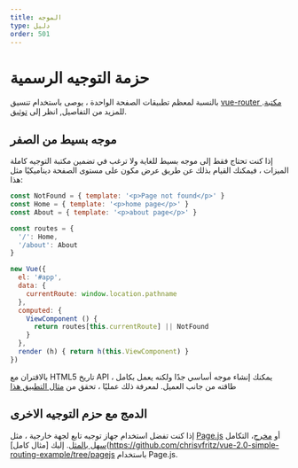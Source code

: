 ```yaml
---
title: الموجه
type: دليل
order: 501
---
```


# حزمة التوجيه الرسمية

  بالنسبة لمعظم تطبيقات الصفحة الواحدة ، يوصى باستخدام تنسيق [vue-router مكتبة](https://github.com/vuejs/vue-router). للمزيد من التفاصيل, انظر إلى [توثيق](https://router.vuejs.org/).

## موجه بسيط من الصفر

إذا كنت تحتاج فقط إلى موجه بسيط للغاية ولا ترغب في تضمين مكتبة التوجيه كاملة الميزات ، فيمكنك القيام بذلك عن طريق عرض مكون على مستوى الصفحة ديناميكيًا مثل هذا:

``` js
const NotFound = { template: '<p>Page not found</p>' }
const Home = { template: '<p>home page</p>' }
const About = { template: '<p>about page</p>' }

const routes = {
  '/': Home,
  '/about': About
}

new Vue({
  el: '#app',
  data: {
    currentRoute: window.location.pathname
  },
  computed: {
    ViewComponent () {
      return routes[this.currentRoute] || NotFound
    }
  },
  render (h) { return h(this.ViewComponent) }
})
```

بالاقتران مع HTML5 تاريخ API ، يمكنك إنشاء موجه أساسي جدًا ولكنه يعمل بكامل طاقته من جانب العميل. لمعرفة ذلك عمليًا ، تحقق من [مثال التطبيق هذا](https://github.com/chrisvfritz/vue-2.0-simple-routing-example)

## الدمج مع حزم التوجيه الاخرى

إذا كنت تفضل استخدام جهاز توجيه تابع لجهة خارجية ، مثل [Page.js](https://github.com/visionmedia/page.js) أو [مخرج](https://github.com/flatiron/director)، التكامل [سهل بالمثل](https://github.com/chrisvfritz/vue-2.0-simple-routing-example/compare/master...pagejs). إليك [مثال كامل](https://github.com/chrisvfritz/vue-2.0-simple-routing-example/tree/pagejs باستخدام Page.js.
